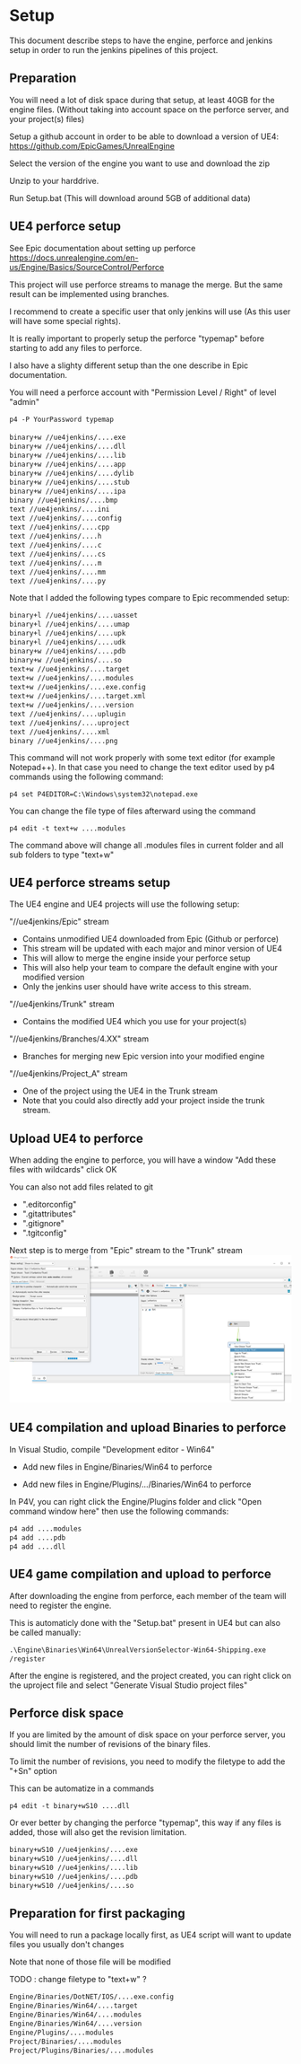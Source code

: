 # Setup

This document describe steps to have the engine, perforce and jenkins setup in order to run the jenkins pipelines of this project.

## Preparation

You will need a lot of disk space during that setup, at least 40GB for the engine files. (Without taking into account space on the perforce server, and your project(s) files)

Setup a github account in order to be able to download a version of UE4:
https://github.com/EpicGames/UnrealEngine

Select the version of the engine you want to use and download the zip

Unzip to your harddrive.

Run Setup.bat (This will download around 5GB of additional data)

## UE4 perforce setup

See Epic documentation about setting up perforce
https://docs.unrealengine.com/en-us/Engine/Basics/SourceControl/Perforce

This project will use perforce streams to manage the merge. But the same result can be implemented using branches.

I recommend to create a specific user that only jenkins will use (As this user will have some special rights).

It is really important to properly setup the perforce "typemap" before starting
to add any files to perforce.

I also have a slighty different setup than the one describe in Epic documentation.

You will need a perforce account with "Permission Level / Right" of level "admin"

    p4 -P YourPassword typemap

    binary+w //ue4jenkins/....exe
    binary+w //ue4jenkins/....dll
    binary+w //ue4jenkins/....lib
    binary+w //ue4jenkins/....app
    binary+w //ue4jenkins/....dylib
    binary+w //ue4jenkins/....stub
    binary+w //ue4jenkins/....ipa
    binary //ue4jenkins/....bmp
    text //ue4jenkins/....ini
    text //ue4jenkins/....config
    text //ue4jenkins/....cpp
    text //ue4jenkins/....h
    text //ue4jenkins/....c
    text //ue4jenkins/....cs
    text //ue4jenkins/....m
    text //ue4jenkins/....mm
    text //ue4jenkins/....py

Note that I added the following types compare to Epic recommended setup:

    binary+l //ue4jenkins/....uasset
    binary+l //ue4jenkins/....umap
    binary+l //ue4jenkins/....upk
    binary+l //ue4jenkins/....udk
    binary+w //ue4jenkins/....pdb
    binary+w //ue4jenkins/....so
	text+w //ue4jenkins/....target
	text+w //ue4jenkins/....modules
	text+w //ue4jenkins/....exe.config
	text+w //ue4jenkins/....target.xml
	text+w //ue4jenkins/....version
    text //ue4jenkins/....uplugin
    text //ue4jenkins/....uproject
    text //ue4jenkins/....xml
    binary //ue4jenkins/....png

This command will not work properly with some text editor (for example Notepad++). In that case you need to change the text editor used by p4 commands using the following command:

    p4 set P4EDITOR=C:\Windows\system32\notepad.exe

You can change the file type of files afterward using the command

    p4 edit -t text+w ....modules

The command above will change all .modules files in current folder and all sub folders to type "text+w"

## UE4 perforce streams setup

The UE4 engine and UE4 projects will use the following setup:

"//ue4jenkins/Epic" stream
- Contains unmodified UE4 downloaded from Epic (Github or perforce)
- This stream will be updated with each major and minor version of UE4
- This will allow to merge the engine inside your perforce setup
- This will also help your team to compare the default engine with your modified version
- Only the jenkins user should have write access to this stream.

"//ue4jenkins/Trunk" stream	
- Contains the modified UE4 which you use for your project(s)

"//ue4jenkins/Branches/4.XX" stream	
- Branches for merging new Epic version into your modified engine

"//ue4jenkins/Project_A" stream
- One of the project using the UE4 in the Trunk stream
- Note that you could also directly add your project inside the trunk stream.

## Upload UE4 to perforce

When adding the engine to perforce, you will have a window "Add these files with wildcards" click OK

You can also not add files related to git
- ".editorconfig"
- ".gitattributes"
- ".gitignore"
- ".tgitconfig"

Next step is to merge from "Epic" stream to the "Trunk" stream
![Merge "Epic" stream to "Trunk" stream](./MergeToTrunk.png)

## UE4 compilation and upload Binaries to perforce

In Visual Studio, compile "Development editor - Win64"
- Add new files in Engine/Binaries/Win64 to perforce

- Add new files in Engine/Plugins/.../Binaries/Win64 to perforce

In P4V, you can right click the Engine/Plugins folder and click "Open command window here"
then use the following commands:

    p4 add ....modules
    p4 add ....pdb
    p4 add ....dll

## UE4 game compilation and upload to perforce

After downloading the engine from perforce, each member of the team will need to register the engine.

This is automaticly done with the "Setup.bat" present in UE4 but can also be called manually:

    .\Engine\Binaries\Win64\UnrealVersionSelector-Win64-Shipping.exe /register

After the engine is registered, and the project created, you can right click on the uproject file and select "Generate Visual Studio project files"

## Perforce disk space

If you are limited by the amount of disk space on your perforce server, you should limit the number of revisions of the binary files.

To limit the number of revisions, you need to modify the filetype to add the "+Sn" option

This can be automatize in a commands

	p4 edit -t binary+wS10 ....dll

Or ever better by changing the perforce "typemap", this way if any files is added, those will also get the revision limitation.

    binary+wS10 //ue4jenkins/....exe
    binary+wS10 //ue4jenkins/....dll
    binary+wS10 //ue4jenkins/....lib
    binary+wS10 //ue4jenkins/....pdb
	binary+wS10 //ue4jenkins/....so
	
## Preparation for first packaging

You will need to run a package locally first, as UE4 script will want to update files you usually don't changes

Note that none of those file will be modified

TODO : change filetype to "text+w" ?

    Engine/Binaries/DotNET/IOS/....exe.config
    Engine/Binaries/Win64/....target
    Engine/Binaries/Win64/....modules
    Engine/Binaries/Win64/....version
    Engine/Plugins/....modules
    Project/Binaries/....modules
    Project/Plugins/Binaries/....modules